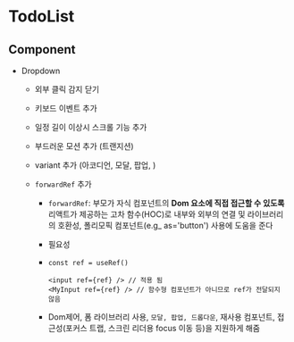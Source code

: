 # TodoList

## Component

- Dropdown

  - 외부 클릭 감지 닫기
  - 키보드 이벤트 추가
  - 일정 길이 이상시 스크롤 기능 추가
  - 부드러운 모션 추가 (트랜지션)
  - variant 추가 (아코디언, 모달, 팝업, )
  - `forwardRef` 추가

    - `forwardRef`: 부모가 자식 컴포넌트의 **Dom 요소에 직접 접근할 수 있도록** 리액트가 제공하는 고차 함수(HOC)로 내부와 외부의 연결 및 라이브러리의 호환성, 폴리모픽 컴포넌트(e.g\_ as='button') 사용에 도움을 준다
    - 필요성
    - ```
      const ref = useRef()

      <input ref={ref} /> // 적용 됨
      <MyInput ref={ref} /> // 함수형 컴포넌트가 아니므로 ref가 전달되지 않음
      ```

    - Dom제어, 폼 라이브러리 사용, `모달, 팝업, 드롭다운`, 재사용 컴포넌트, 접근성(포커스 트랩, 스크린 리더용 focus 이동 등)을 지원하게 해줌
